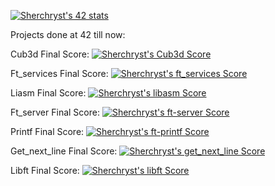 [![Sherchryst's 42 stats](https://badge42.herokuapp.com/api/stats/sgah)](https://github.com/JaeSeoKim/badge42)

Projects done at 42 till now:

Cub3d
Final Score:
[![Sherchryst's Cub3d Score](https://badge42.herokuapp.com/api/project/sgah/cub3d)](https://github.com/uchiha21itachi/cub3d)

Ft_services
Final Score:
[![Sherchryst's ft_services Score](https://badge42.herokuapp.com/api/project/sgah/ft_services)](https://github.com/uchiha21itachi/ft_services)

Liasm
Final Score:
[![Sherchryst's libasm Score](https://badge42.herokuapp.com/api/project/sgah/libasm)](https://github.com/uchiha21itachi/libasm)

Ft_server
Final Score:
[![Sherchryst's ft-server Score](https://badge42.herokuapp.com/api/project/sgah/ft_server)](https://github.com/uchiha21itachi/ft-server)

Printf
Final Score:
[![Sherchryst's ft-printf Score](https://badge42.herokuapp.com/api/project/sgah/ft_printf)](https://github.com/uchiha21itachi/printf)

Get_next_line
Final Score:
[![Sherchryst's get_next_line Score](https://badge42.herokuapp.com/api/project/sgah/get_next_line)](https://github.com/uchiha21itachi/get_next_line)

Libft
Final Score:
[![Sherchryst's libft Score](https://badge42.herokuapp.com/api/project/sgah/Libft)](https://github.com/uchiha21itachi/libft)

<!--
**Sherchryst/sherchryst** is a ✨ _special_ ✨ repository because its `README.md` (this file) appears on your GitHub profile.

Here are some ideas to get you started:

- 🔭 I’m currently working on ...
- 🌱 I’m currently learning ...
- 👯 I’m looking to collaborate on ...
- 🤔 I’m looking for help with ...
- 💬 Ask me about ...
- 📫 How to reach me: ...
- 😄 Pronouns: ...
- ⚡ Fun fact: ...
-->
